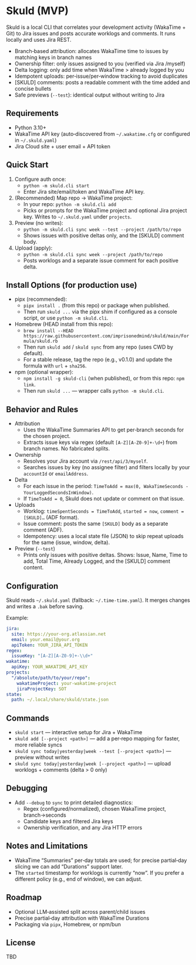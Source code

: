 # Skuld (MVP)

Skuld is a local CLI that correlates your development activity (WakaTime + Git) to Jira issues and posts accurate worklogs and comments. It runs locally and uses Jira REST.

- Branch‑based attribution: allocates WakaTime time to issues by matching keys in branch names
- Ownership filter: only issues assigned to you (verified via Jira /myself)
- Delta logging: only add time when WakaTime > already logged by you
- Idempotent uploads: per‑issue/per‑window tracking to avoid duplicates
- [SKULD] comments: posts a readable comment with the time added and concise bullets
- Safe previews (`--test`): identical output without writing to Jira

## Requirements
- Python 3.10+
- WakaTime API key (auto‑discovered from `~/.wakatime.cfg` or configured in `~/.skuld.yaml`)
- Jira Cloud site + user email + API token

## Quick Start
1) Configure auth once:
   - `python -m skuld.cli start`
   - Enter Jira site/email/token and WakaTime API key.
2) (Recommended) Map repo → WakaTime project:
   - In your repo: `python -m skuld.cli add`
   - Picks or prompts for the WakaTime project and optional Jira project key. Writes to `~/.skuld.yaml` under `projects`.
3) Preview (no writes):
   - `python -m skuld.cli sync week --test --project /path/to/repo`
   - Shows issues with positive deltas only, and the [SKULD] comment body.
4) Upload (apply):
   - `python -m skuld.cli sync week --project /path/to/repo`
   - Posts worklogs and a separate issue comment for each positive delta.

## Install Options (for production use)
- pipx (recommended):
  - `pipx install .` (from this repo) or package when published.
  - Then run `skuld ...` via the pipx shim if configured as a console script, or use `python -m skuld.cli`.
- Homebrew (HEAD install from this repo):
  - `brew install --HEAD https://raw.githubusercontent.com/imprisonedmind/skuld/main/Formula/skuld.rb`
  - Then run `skuld add` / `skuld sync` from any repo (uses CWD by default).
  - For a stable release, tag the repo (e.g., v0.1.0) and update the formula with `url` + `sha256`.
- npm (optional wrapper):
  - `npm install -g skuld-cli` (when published), or from this repo: `npm link`.
  - Then run `skuld ...` — wrapper calls `python -m skuld.cli`.

## Behavior and Rules
- Attribution
  - Uses the WakaTime Summaries API to get per‑branch seconds for the chosen project.
  - Extracts issue keys via regex (default `[A-Z][A-Z0-9]+-\d+`) from branch names. No fabricated splits.
- Ownership
  - Resolves your Jira account via `/rest/api/3/myself`.
  - Searches issues by key (no assignee filter) and filters locally by your `accountId` or `emailAddress`.
- Delta
  - For each issue in the period: `TimeToAdd = max(0, WakaTimeSeconds - YourLoggedSecondsInWindow)`.
  - If `TimeToAdd = 0`, Skuld does not update or comment on that issue.
- Uploads
  - Worklog: `timeSpentSeconds = TimeToAdd`, `started = now`, `comment = [SKULD]…` (ADF format).
  - Issue comment: posts the same `[SKULD]` body as a separate comment (ADF).
  - Idempotency: uses a local state file (JSON) to skip repeat uploads for the same (issue, window, delta).
- Preview (`--test`)
  - Prints only issues with positive deltas. Shows: Issue, Name, Time to add, Total Time, Already Logged, and the [SKULD] comment content.

## Configuration
Skuld reads `~/.skuld.yaml` (fallback: `~/.time-time.yaml`). It merges changes and writes a `.bak` before saving.

Example:
```yaml
jira:
  site: https://your-org.atlassian.net
  email: your.email@your.org
  apiToken: YOUR_JIRA_API_TOKEN
regex:
  issueKey: "[A-Z][A-Z0-9]+-\\d+"
wakatime:
  apiKey: YOUR_WAKATIME_API_KEY
projects:
  "/absolute/path/to/your/repo":
    wakatimeProject: your-wakatime-project
    jiraProjectKey: SOT
state:
  path: ~/.local/share/skuld/state.json
```

## Commands
- `skuld start` — interactive setup for Jira + WakaTime
- `skuld add [--project <path>]` — add a per‑repo mapping for faster, more reliable syncs
- `skuld sync today|yesterday|week --test [--project <path>]` — preview without writes
- `skuld sync today|yesterday|week [--project <path>]` — upload worklogs + comments (delta > 0 only)

## Debugging
- Add `--debug` to `sync` to print detailed diagnostics:
  - Regex (configured/normalized), chosen WakaTime project, branch→seconds
  - Candidate keys and filtered Jira keys
  - Ownership verification, and any Jira HTTP errors

## Notes and Limitations
- WakaTime “Summaries” per‑day totals are used; for precise partial‑day slicing we can add “Durations” support later.
- The `started` timestamp for worklogs is currently “now”. If you prefer a different policy (e.g., end of window), we can adjust.

## Roadmap
- Optional LLM‑assisted split across parent/child issues
- Precise partial‑day attribution with WakaTime Durations
- Packaging via `pipx`, Homebrew, or npm/bun

## License
TBD
